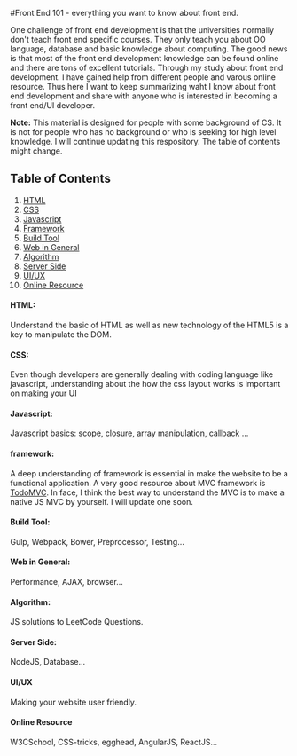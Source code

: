 #Front End 101 - everything you want to know about front end.

One challenge of front end development is that the universities normally don't teach front end specific courses. They only teach you about OO language, database and basic knowledge about computing. The good news is that most of the front end development knowledge can be found online and there are tons of excellent tutorials. Through my study about front end development. I have gained help from different people and varous online resource. Thus here I want to keep summarizing waht I know about front end development and share with anyone who is interested in becoming a front end/UI developer.

**Note:** This material is designed for people with some background of CS. It is not for people who has no background or who is seeking for high level knowledge. I will continue updating this respository. The table of contents might change.

## Table of Contents

  1. [HTML](#html)
  1. [CSS](#css)
  1. [Javascript](#js)
  1. [Framework](#framework)
  1. [Build Tool](#build-tool)
  1. [Web in General](#web-in-general)
  1. [Algorithm](#algorithm)
  1. [Server Side](#server-side)
  1. [UI/UX](#ui/ux)
  1. [Online Resource](#online-resource)

#### HTML:

Understand the basic of HTML as well as new technology of the HTML5 is a key to manipulate the DOM.

#### CSS:

Even though developers are generally dealing with coding language like javascript, understanding about the how the css layout works is important on making your UI


#### Javascript:

Javascript basics: scope, closure, array manipulation, callback ...

#### framework:

A deep understanding of framework is essential in make the website to be a functional application. A very good resource about MVC framework is [TodoMVC](http://todomvc.com/). In face, I think the best way to understand the MVC is to make a native JS MVC by yourself. I will update one soon.

#### Build Tool:

Gulp, Webpack, Bower, Preprocessor, Testing...

####  Web in General:

Performance, AJAX, browser...

#### Algorithm:

JS solutions to LeetCode Questions.

#### Server Side:

NodeJS, Database...


#### UI/UX

Making your website user friendly.

#### Online Resource

W3CSchool, CSS-tricks, egghead, AngularJS, ReactJS...
